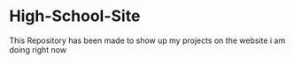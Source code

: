 # High-School-Site
This Repository has been made to show up my projects on the website i am doing right now
